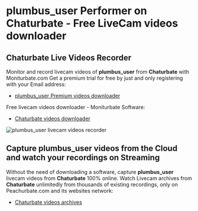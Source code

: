 # plumbus_user Performer on Chaturbate - Free LiveCam videos downloader

## Chaturbate Live Videos Recorder

Monitor and record livecam videos of **plumbus_user** from **Chaturbate** with Moniturbate.com
Get a premium trial for free by just and only registering with your Email address:
* [plumbus_user Premium videos downloader](https://moniturbate.com/request-demo-licence-key.html)

Free livecam videos downloader - Moniturbate Software:
* [Chaturbate videos downloader](https://moniturbate.com/moniturbate-download-software.html)

![plumbus_user livecam videos recorder](https://peachurnet.com/templates/moniturbate-software.png)


## Capture plumbus_user videos from the Cloud and watch your recordings on Streaming

Without the need of downloading a software, capture **plumbus_user** livecam videos from **Chaturbate** 100% online.
Watch Livecam archives from **Chaturbate** unlimitedly from thousands of existing recordings, only on Peachurbate.com and its websites network:
* [Chaturbate videos archives](https://peachurnet.com/)